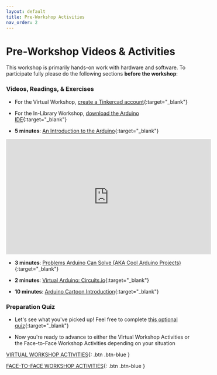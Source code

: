 ```yaml
---
layout: default
title: Pre-Workshop Activities
nav_order: 2
---
```

# Pre-Workshop Videos & Activities
This workshop is primarily hands-on work with hardware and software. To participate fully please do the following sections **before the workshop**:

### Videos, Readings, & Exercises

- For the Virtual Workshop, [create a Tinkercad account](https://www.tinkercad.com/){:target="_blank"}

- For the In-Library Workshop, [download the Arduino IDE](https://www.arduino.cc/en/software){:target="_blank"}

- **5 minutes**: [An Introduction to the Arduino](https://www.youtube.com/watch?v=CqrQmQqpHXc){:target="_blank"} <br>
<iframe width="560" height="315" src="https://www.youtube.com/embed/CqrQmQqpHXc" title="YouTube video player" frameborder="0" allow="accelerometer; autoplay; clipboard-write; encrypted-media; gyroscope; picture-in-picture" allowfullscreen></iframe>

- **3 minutes**: [Problems Arduino Can Solve (AKA Cool Arduino Projects)](https://richmccue.com/2017/06/20/so-many-cool-arduino-project-where-to-start/){:target="_blank"}

- **2 minutes**: [Virtual Arduino: Circuits.io](https://richmccue.com/2017/06/20/want-to-use-an-arduino-but-dont-have-one/){:target="_blank"}

- **10 minutes**: [Arduino Cartoon Introduction](https://playground.arduino.cc/uploads/Main/arduino_comic_v0004.pdf){:target="_blank"}

### Preparation Quiz

- Let's see what you've picked up! Feel free to complete [this optional quiz](http://bit.ly/2OEFyaJ){:target="_blank"}

- Now you're ready to advance to either the Virtual Workshop Activities or the Face-to-Face Workshop Activities depending on your situation

[VIRTUAL WORKSHOP ACTIVITIES](workshop_activities_virtual.html){: .btn .btn-blue }

[FACE-TO-FACE WORKSHOP ACTIVITIES](workshop_activities_face-to-face.html){: .btn .btn-blue }
